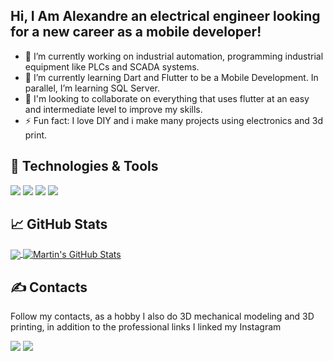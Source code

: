 
## Hi, I Am Alexandre an electrical engineer looking for  a new career as a mobile developer!
- 🔭 I’m currently working on industrial automation, programming industrial equipment like PLCs and SCADA systems.
- 🌱 I’m currently learning Dart and Flutter to be a Mobile Development. In parallel, I’m learning SQL Server.
- 👯 I'm looking to collaborate on everything that uses flutter at an easy and intermediate level to improve my skills.
- ⚡ Fun fact: I love DIY and i make many projects  using electronics and 3d print.

## 🔧 Technologies & Tools
![](https://img.shields.io/badge/Code-Flutter-9cf?style=flat-square&logo=Flutter&logoColor=white)
![](https://img.shields.io/badge/Code-%20Dart-9cf?style=flat-square&logo=Dart&logoColor=white)
![](https://img.shields.io/badge/Code-%20JavaScript-9cf?style=flat-square&logo=javascript&logoColor=white)
![](https://img.shields.io/badge/Tools-%20SQL%20Server-9cf?style=flat-square&logo=MicrosoftSqlServer&logoColor=white)


## &#x1f4c8; GitHub Stats

<a href="https://github.com/MartinHeinz/MartinHeinz">
  <img align="center" src="https://github-readme-stats.vercel.app/api/top-langs/?username=AlexandreSkal&hide=java,html,tex&title_color=ffffff&text_color=c9cacc&icon_color=2bbc8a&bg_color=1d1f21&langs_count=3" />
</a>
<a href="https://github.com/MartinHeinz/MartinHeinz">
  <img align="center" src="https://github-readme-stats.vercel.app/api?username=AlexandreSkal&show_icons=true&line_height=27&count_private=true&title_color=ffffff&text_color=c9cacc&icon_color=2bbc8a&bg_color=1d1f21" alt="Martin's GitHub Stats" />
</a>


## &#x270d; Contacts

Follow my contacts, as a hobby I also do 3D mechanical modeling  and 3D printing, in addition to the professional links I linked my Instagram

<a href="https://www.linkedin.com/in/alexandre-santosr/" target="_blank"><img src="https://img.shields.io/badge/-LinkedIn-%230077B5?style=for-the-badge&logo=linkedin&logoColor=white" target="_blank"></a> 
<a href="https://www.instagram.com/3dskal/" target="_blank"><img src="https://img.shields.io/badge/-Instagram-%23E4405F?style=for-the-badge&logo=instagram&logoColor=white" target="_blank"></a> 
